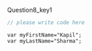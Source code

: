 Question8_key1


```javascript
// please write code here
```

```solution
var myFirstName="Kapil";
var myLastName="Sharma";
```